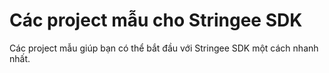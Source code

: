 # Các project mẫu cho Stringee SDK
Các project mẫu giúp bạn có thể bắt đầu với Stringee SDK một cách nhanh nhất. 